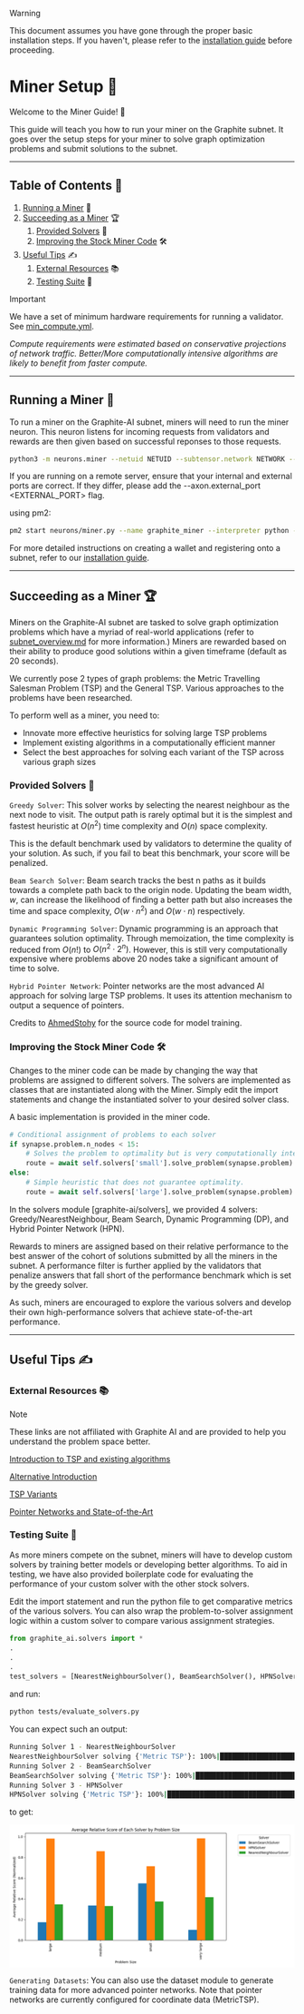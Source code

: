 > [!WARNING]  
> This document assumes you have gone through the proper basic installation steps. If you haven't, please refer to the [installation guide](./installation.md) before proceeding.

# Miner Setup 📜

Welcome to the Miner Guide! 🎉

This guide will teach you how to run your miner on the Graphite subnet. It goes over the setup steps for your miner to solve graph optimization problems and submit solutions to the subnet.

<hr>

## Table of Contents 📑
<!-- 
1. [Setup](#setup) 📋
    1. [Clone the repository](#clone-the-repository) 📂
    2. [Install the python dependencies](#install-the-python-dependencies) 🐍 -->
1. [Running a Miner](#running-a-miner) 🏃
2. [Succeeding as a Miner](#succeeding-as-a-miner) 🏆
    1. [Provided Solvers](#provided-solvers) 🧠
    2. [Improving the Stock Miner Code](#improving-the-stock-miner-code) 🛠️
3. [Useful Tips](#useful-tips) ✍
    1. [External Resources](#external-resources) 📚
    2. [Testing Suite](#testing-suite) 🧪

<!-- <a id="setup"></a>

## Setup 📋 -->

> [!IMPORTANT]
We have a set of minimum hardware requirements for running a validator. See [min_compute.yml](../min_compute.yml).

_Compute requirements were estimated based on conservative projections of network traffic. Better/More computationally intensive algorithms are likely to benefit from faster compute._

<!-- <a id="clone-the-repository"></a>

### Clone the repository 📂
```bash
git clone #TODO replace with the actual repository link
cd graphite-ai-subnet
```

<a id="install-the-python-dependencies"></a>

### Install the python dependencies 🐍
Optional: Install the python dependencies in a virtual environment by running
```bash
python3 -m venv <your_environment_name>
```
Ensure you have an appropriate python version using (version >= 3.10)
```bash
python --version
```
Install the necessary libraries. Refer to requirements.txt for the list of required packages.
```bash
pip install --upgrade pip
pip install -e .
``` -->

<hr>

<a id="running-a-miner"></a>

## Running a Miner 🏃
To run a miner on the Graphite-AI subnet, miners will need to run the miner neuron. This neuron listens for incoming requests from validators and rewards are then given based on successful reponses to those requests.

```bash
python3 -m neurons.miner --netuid NETUID --subtensor.network NETWORK --wallet.name NAME --wallet.hotkey HOTKEY --logging.debug info --axon.port PORT
```
If you are running on a remote server, ensure that your internal and external ports are correct. If they differ, please add the --axon.external_port <EXTERNAL_PORT> flag.

using pm2:
```bash
pm2 start neurons/miner.py --name graphite_miner --interpreter python -- --netuid NETUID --subtensor.network NETWORK --wallet.name NAME --wallet.hotkey HOTKEY --logging.debug info --axon.port PORT
```

For more detailed instructions on creating a wallet and registering onto a subnet, refer to our [installation guide](./installation.md).

<hr>

<a id="succeeding-as-a-miner"></a>

## Succeeding as a Miner 🏆

Miners on the Graphite-AI subnet are tasked to solve graph optimization problems which have a myriad of real-world applications (refer to [subnet_overview.md](./subnet_overview.md) for more information.) Miners are rewarded based on their ability to produce good solutions within a given timeframe (default as 20 seconds).

We currently pose 2 types of graph problems: the Metric Travelling Salesman Problem (TSP) and the General TSP. Various approaches to the problems have been researched. 

To perform well as a miner, you need to:
- Innovate more effective heuristics for solving large TSP problems 
- Implement existing algorithms in a computationally efficient manner
- Select the best approaches for solving each variant of the TSP across various graph sizes

<a id="provided-solvers"></a>

### Provided Solvers 🧠

`Greedy Solver`:
This solver works by selecting the nearest neighbour as the next node to visit. The output path is rarely optimal but it is the simplest and fastest heuristic at $O(n^2)$ time complexity and $O(n)$ space complexity.

This is the default benchmark used by validators to determine the quality of your solution. As such, if you fail to beat this benchmark, your score will be penalized.

`Beam Search Solver`:
Beam search tracks the best n paths as it builds towards a complete path back to the origin node. Updating the beam width, $w$, can increase the likelihood of finding a better path but also increases the time and space complexity, $O(w \cdot n^2)$ and $O(w \cdot n)$ respectively.

`Dynamic Programming Solver`:
Dynamic programming is an approach that guarantees solution optimality. Through memoization, the time complexity is reduced from $O(n!)$ to $O(n^2 \cdot 2^n)$. However, this is still very computationally expensive where problems above 20 nodes take a significant amount of time to solve.

`Hybrid Pointer Network`:
Pointer networks are the most advanced AI approach for solving large TSP problems. It uses its attention mechanism to output a sequence of pointers.

Credits to [AhmedStohy](https://github.com/AhmedStohy/Hybrid-Pointer-Networks) for the source code for model training.

<a id="improving-the-stock-miner-code"></a>

### Improving the Stock Miner Code 🛠️
Changes to the miner code can be made by changing the way that problems are assigned to different solvers. The solvers are implemented as classes that are instantiated along with the Miner. Simply edit the import statements and change the instantiated solver to your desired solver class.

A basic implementation is provided in the miner code. 

```python
# Conditional assignment of problems to each solver
if synapse.problem.n_nodes < 15:
    # Solves the problem to optimality but is very computationally intensive
    route = await self.solvers['small'].solve_problem(synapse.problem)
else:
    # Simple heuristic that does not guarantee optimality. 
    route = await self.solvers['large'].solve_problem(synapse.problem)
```

In the solvers module [graphite-ai/solvers], we provided 4 solvers: Greedy/NearestNeighbour, Beam Search, Dynamic Programming (DP), and Hybrid Pointer Network (HPN).

Rewards to miners are assigned based on their relative performance to the best answer of the cohort of solutions submitted by all the miners in the subnet. A performance filter is further applied by the validators that penalize answers that fall short of the performance benchmark which is set by the greedy solver.

As such, miners are encouraged to explore the various solvers and develop their own high-performance solvers that achieve state-of-the-art performance.

<hr>

<a id="useful-tips"></a>

## Useful Tips ✍

<a id="external-resources"></a>

### External Resources 📚

> [!NOTE]
> These links are not affiliated with Graphite AI and are provided to help you understand the problem space better.

[Introduction to TSP and existing algorithms](https://youtu.be/GiDsjIBOVoA?si=gJPiA0d9qT6SRvNU)

[Alternative Introduction](https://trackobit.com/blog/what-is-a-traveling-salesman-problem-explained)

[TSP Variants](https://www.comp.nus.edu.sg/~stevenha/cs4234/lectures/04.TSP.pdf)

[Pointer Networks and State-of-the-Art](https://arxiv.org/pdf/2103.03012)

<a id="testing-suite"></a>

### Testing Suite 🧪
As more miners compete on the subnet, miners will have to develop custom solvers by training better models or developing better algorithms. To aid in testing, we have also provided boilerplate code for evaluating the performance of your custom solver with the other stock solvers.

Edit the import statement and run the python file to get comparative metrics of the various solvers. You can also wrap the problem-to-solver assignment logic within a custom solver to compare various assignment strategies.

```python
from graphite_ai.solvers import *
.
.
.
test_solvers = [NearestNeighbourSolver(), BeamSearchSolver(), HPNSolver()] # add more solver instances
```
and run:
```bash
python tests/evaluate_solvers.py
```
You can expect such an output:
```bash
Running Solver 1 - NearestNeighbourSolver
NearestNeighbourSolver solving {'Metric TSP'}: 100%|█████████████████████████████████████████████████████████████████████████████████| 1000/1000 [00:00<00:00, 2639.82it/s]
Running Solver 2 - BeamSearchSolver
BeamSearchSolver solving {'Metric TSP'}: 100%|████████████████████████████████████████████████████████████████████████████████████████| 1000/1000 [00:07<00:00, 134.16it/s]
Running Solver 3 - HPNSolver
HPNSolver solving {'Metric TSP'}: 100%|████████████████████████████████████████████████████████████████████████████████████████████████| 1000/1000 [00:54<00:00, 18.35it/s]
```
to get:

<div style="display:flex; justify-content:center;">
<img src="../tests/evaluation_results/relative_score.png" alt="Example of Relative Scores" style='width: 100%; height: auto;'>
</div>

`Generating Datasets`: You can also use the dataset module to generate training data for more advanced pointer networks. Note that pointer networks are currently configured for coordinate data (MetricTSP).

